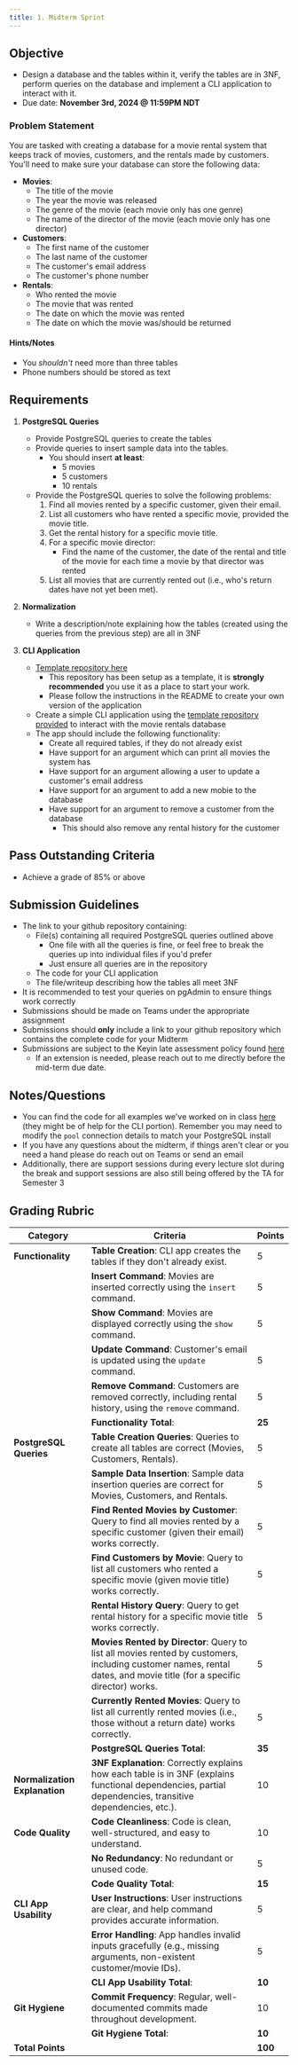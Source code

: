 ```yaml
---
title: 1. Midterm Sprint
---
```


## Objective
- Design a database and the tables within it, verify the tables are in 3NF, perform queries on the database and implement a CLI application to interact with it.
- Due date: **November 3rd, 2024 @ 11:59PM NDT**

### Problem Statement

You are tasked with creating a database for a movie rental system that keeps track of movies, customers, and the rentals made by customers. You'll need to make sure your database can store the following data:
- **Movies**:
  - The title of the movie
  - The year the movie was released
  - The genre of the movie (each movie only has one genre)
  - The name of the director of the movie (each movie only has one director)
- **Customers**:
  - The first name of the customer
  - The last name of the customer
  - The customer's email address
  - The customer's phone number
- **Rentals**:
  - Who rented the movie
  - The movie that was rented
  - The date on which the movie was rented
  - The date on which the movie was/should be returned

#### Hints/Notes
- You *shouldn't* need more than three tables
- Phone numbers should be stored as text

## Requirements

1. **PostgreSQL Queries**
    - Provide PostgreSQL queries to create the tables
    - Provide queries to insert sample data into the tables.
      - You should insert **at least**:
        - 5 movies
        - 5 customers
        - 10 rentals
    - Provide the PostgreSQL queries to solve the following problems:  
      1. Find all movies rented by a specific customer, given their email.
      1. List all customers who have rented a specific movie, provided the movie title.
      1. Get the rental history for a specific movie title.
      1. For a specific movie director:
          - Find the name of the customer, the date of the rental and title of the movie for each time a movie by that director was rented
      1. List all movies that are currently rented out (i.e., who's return dates have not yet been met).

1. **Normalization**
    - Write a description/note explaining how the tables (created using the queries from the previous step) are all in 3NF

1. **CLI Application**
    - [Template repository here](https://github.com/menglishca/database-midterm-base)
      - This repository has been setup as a template, it is **strongly recommended** you use it as a place to start your work.
      - Please follow the instructions in the README to create your own version of the application
    - Create a simple CLI application using the [template repository provided](https://github.com/menglishca/database-midterm-base) to interact with the movie rentals database
    - The app should include the following functionality:
      - Create all required tables, if they do not already exist
      - Have support for an argument which can print all movies the system has
      - Have support for an argument allowing a user to update a customer's email address
      - Have support for an argument to add a new mobie to the database
      - Have support for an argument to remove a customer from the database
        - This should also remove any rental history for the customer

## Pass Outstanding Criteria
- Achieve a grade of 85% or above

## Submission Guidelines
- The link to your github repository containing:
  - File(s) containing all required PostgreSQL queries outlined above
    - One file with all the queries is fine, or feel free to break the queries up into individual files if you'd prefer
    - Just ensure all queries are in the repository
  - The code for your CLI application
  - The file/writeup describing how the tables all meet 3NF
- It is recommended to test your queries on pgAdmin to ensure things work correctly
- Submissions should be made on Teams under the appropriate assignment
- Submissions should **only** include a link to your github repository which contains the complete code for your Midterm
- Submissions are subject to the Keyin late assessment policy found [here](https://keyincollege289.sharepoint.com/:b:/s/FullstasckJavascript-S3Sept.2024-Dec.2024912/EYwpucIvncpDoR94yNj3fOkB0CsE4c0IZ53Kqov0BumSAA?e=7N9ZfR)
  - If an extension is needed, please reach out to me directly before the mid-term due date.

## Notes/Questions
- You can find the code for all examples we've worked on in class [here](https://github.com/menglishca/keyin-code-samples) (they might be of help for the CLI portion). Remember you may need to modify the `pool` connection details to match your PostgreSQL install
- If you have any questions about the midterm, if things aren't clear or you need a hand please do reach out on Teams or send an email
- Additionally, there are support sessions during every lecture slot during the break and support sessions are also still being offered by the TA for Semester 3

## Grading Rubric

| **Category**                  | **Criteria**                                                                                                                              | **Points** |
|-------------------------------|-------------------------------------------------------------------------------------------------------------------------------------------|------------|
| **Functionality**             | **Table Creation**: CLI app creates the tables if they don't already exist.                                                               | 5          |
|                               | **Insert Command**: Movies are inserted correctly using the `insert` command.                                                             | 5          |
|                               | **Show Command**: Movies are displayed correctly using the `show` command.                                                                | 5          |
|                               | **Update Command**: Customer's email is updated using the `update` command.                                                               | 5          |
|                               | **Remove Command**: Customers are removed correctly, including rental history, using the `remove` command.                                | 5          |
|                               | **Functionality Total**:                                                                                                                  | **25**     |
| **PostgreSQL Queries**        | **Table Creation Queries**: Queries to create all tables are correct (Movies, Customers, Rentals).                                        | 5          |
|                               | **Sample Data Insertion**: Sample data insertion queries are correct for Movies, Customers, and Rentals.                                  | 5          |
|                               | **Find Rented Movies by Customer**: Query to find all movies rented by a specific customer (given their email) works correctly.           | 5          |
|                               | **Find Customers by Movie**: Query to list all customers who rented a specific movie (given movie title) works correctly.                 | 5          |
|                               | **Rental History Query**: Query to get rental history for a specific movie title works correctly.                                         | 5          |
|                               | **Movies Rented by Director**: Query to list all movies rented by customers, including customer names, rental dates, and movie title (for a specific director) works. | 5          |
|                               | **Currently Rented Movies**: Query to list all currently rented movies (i.e., those without a return date) works correctly.               | 5          |
|                               | **PostgreSQL Queries Total**:                                                                                                             | **35**     |
| **Normalization Explanation** | **3NF Explanation**: Correctly explains how each table is in 3NF (explains functional dependencies, partial dependencies, transitive dependencies, etc.).  | 10         |
| **Code Quality**              | **Code Cleanliness**: Code is clean, well-structured, and easy to understand.                                                             | 10         |
|                               | **No Redundancy**: No redundant or unused code.                                                                                           | 5          |
|                               | **Code Quality Total**:                                                                                                                   | **15**     |
| **CLI App Usability**         | **User Instructions**: User instructions are clear, and help command provides accurate information.                                       | 5          |
|                               | **Error Handling**: App handles invalid inputs gracefully (e.g., missing arguments, non-existent customer/movie IDs).                     | 5          |
|                               | **CLI App Usability Total**:                                                                                                              | **10**     |
| **Git Hygiene**               | **Commit Frequency**: Regular, well-documented commits made throughout development.                                                       | 10         |
|                               | **Git Hygiene Total**:                                                                                                                    | **10**     |
| **Total Points**              |                                                                                                                                           | **100**    |
